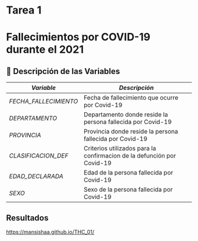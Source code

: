 # Tarea 1
# Fallecimientos por COVID-19 durante el 2021

## 📝 Descripción de las Variables

| *Variable*         | *Descripción*                                                                                         |
|----------------------|---------------------------------------------------------------------------------------------------------|
| *FECHA_FALLECIMIENTO*   | Fecha de fallecimiento que ocurre por Covid-19                                                                         |
| *DEPARTAMENTO*  | Departamento donde reside la persona fallecida por Covid-19                           |
| *PROVINCIA*     | Provincia donde reside la persona fallecida por Covid-19                              |
| *CLASIFICACION_DEF*      | Criterios utilizados para la confirmacion de la defunción por Covid-19                                           |
| *EDAD_DECLARADA*          | Edad de la persona fallecida por Covid-19                                              |
| *SEXO*          | Sexo de la persona fallecida por Covid-19                                              |

## Resultados
https://mansishaa.github.io/THC_01/

